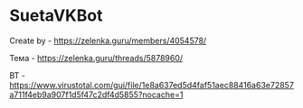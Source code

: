# SuetaVKBot

Create by - https://zelenka.guru/members/4054578/

Тема  - https://zelenka.guru/threads/5878960/


ВТ - https://www.virustotal.com/gui/file/1e8a637ed5d4faf51aec88416a63e72857a711f4eb9a907f1d5f47c2df4d5855?nocache=1
